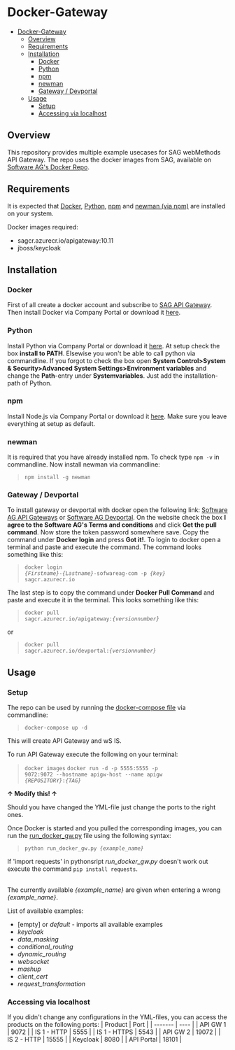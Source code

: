 # Docker-Gateway

- [Docker-Gateway](#docker-gateway)
  - [Overview](#overview)
  - [Requirements](#requirements)
  - [Installation](#installation)
    - [Docker](#docker)
    - [Python](#python)
    - [npm](#npm)
    - [newman](#newman)
    - [Gateway / Devportal](#gateway--devportal)
  - [Usage](#usage)
    - [Setup](#setup)
    - [Accessing via localhost](#accessing-via-localhost)

## Overview
This repository provides multiple example usecases for SAG webMethods API Gateway.
The repo uses the docker images from SAG, available on [Software AG's Docker Repo](https://containers.softwareag.com/products).

## Requirements
It is expected that [Docker](https://docs.docker.com/get-docker/), [Python](https://www.python.org/downloads/), [npm](https://nodejs.org/en/download/) and [newman (via npm)](https://www.npmjs.com/package/newman#getting-started) are installed on your system.

Docker images required:
- sagcr.azurecr.io/apigateway:10.11
- jboss/keycloak

## Installation
### Docker
First of all create a docker account and subscribe to [SAG API Gateway](https://hub.docker.com/publishers/softwareag). Then install Docker via Company Portal or download it [here](https://docs.docker.com/get-docker).

### Python
Install Python via Company Portal or download it [here](https://www.python.org/downloads/).
At setup check the box <b>install to PATH</b>. Elsewise you won't be able to call python via commandline.
If you forgot to check the box open **System Control>System & Security>Advanced System Settings>Environment variables** and change the **Path**-entry under **Systemvariables**. Just add the installation-path of Python.

### npm
Install Node.js via Company Portal or download it [here](https://nodejs.org/en/download/). Make sure you leave everything at setup as default.

### newman
It is required that you have already installed npm. To check type <code>npm -v</code> in commandline.
Now install newman via commandline: <br>
><code>npm install -g newman</code>

### Gateway / Devportal
To install gateway or devportal with docker open the following link: [Software AG API Gateways](https://containers.softwareag.com/products/apigateway) or [Software AG Devportal](https://containers.softwareag.com/products/devportal).
On the website check the box <b>I agree to the Software AG's Terms and conditions</b> and click **Get the pull command**. Now store the token password somewhere save. Copy the command under **Docker login** and press **Got it!**.
To login to docker open a terminal and paste and execute the command. The command looks something like this:
><code>docker login *{Firstname}*-*{Lastname}*-sofwareag-com -p *{key}* sagcr.azurecr.io</code>

The last step is to copy the command under **Docker Pull Command** and paste and execute it in the terminal. This looks something like this:
><code>docker pull sagcr.azurecr.io/apigateway:*{versionnumber}*</code>

or

><code>docker pull sagcr.azurecr.io/devportal:*{versionnumber}*</code>

## Usage

### Setup
The repo can be used by running the [docker-compose file](docker-compose.yml) via commandline:
><code>docker-compose up -d</code>

This will create API Gateway and wS IS.

To run API Gateway execute the following on your terminal:
><code>docker images</code>
><code>docker run -d -p 5555:5555 -p 9072:9072 --hostname apigw-host --name apigw *{REPOSITORY}*:*{TAG}*</code>

<b>&uarr; Modify this! &uarr;</b>

Should you have changed the YML-file just change the ports to the right ones.

Once Docker is started and you pulled the corresponding images, you can run the [run_docker_gw.py](run_docker_gw.py) file using the following syntax:<br>
><code>python run_docker_gw.py *{example_name}*</code>

If 'import requests' in pythonsript *run_docker_gw.py* doesn't work out execute the command <code>pip install requests</code>.

<br>The currently available *{example_name}* are given when entering a wrong *{example_name}*.

List of available examples:
- [empty] or *default* - imports all available examples
- *keycloak*
- *data_masking*
- *conditional_routing*
- *dynamic_routing*
- *websocket*
- *mashup*
- *client_cert*
- *request_transformation*

### Accessing via localhost
If you didn't change any configurations in the YML-files, you can access the products on the following ports:
| Product | Port |
| ------- | ---- |
| API GW 1 | 9072 |
| IS 1 - HTTP | 5555 |
| IS 1 - HTTPS | 5543 |
| API GW 2 | 19072 |
| IS 2 - HTTP | 15555 |
| Keycloak | 8080 |
| API Portal | 18101 |